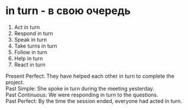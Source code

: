 # in turn - в свою очередь

1. Act in turn  
2. Respond in turn  
3. Speak in turn  
4. Take turns in turn  
5. Follow in turn  
6. Help in turn  
7. React in turn  

Present Perfect: They have helped each other in turn to complete the project.  
Past Simple: She spoke in turn during the meeting yesterday.  
Past Continuous: We were responding in turn to the questions.  
Past Perfect: By the time the session ended, everyone had acted in turn.
